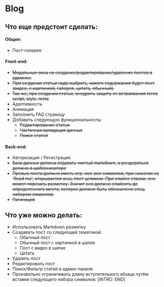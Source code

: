 # Blog
## Что еще предстоит сделать:

#### Общее:
* Пост-галерея

#### Front-end:
* ~~Модальные окна на создание/редактирование/удаление постов в админке.~~
* ~~При создании статьи надо выбрать, какого содержания будет пост (видео, с картинкой, галерея, цитата, обычный).~~
* ~~Так же, при создании статьи, внедрить защиту от встраивания тегов script, style, meta~~
* Адаптивность
* Анимация
* Заполнить FAQ страницу
* Добавить следующую функциональность:
  * ~~Редактирование статьи~~
  * ~~Частичная валидация данных~~
  * ~~Поиск статей~~


#### Back-end:
* Авторизация / Регистрация
* ~~База данных должна отдавать чистый markdown, а рендериться должно в шаблонизаторе~~
* ~~Превью поста должно иметь огр. кол-вол символов, при нажатии на 'Read me', открывается весь пост целиком. При слайсе строки, оно может порезать разметку. Значит оно должно слайсить до определенного места, которое должно быть обозначено спец. набором символов.~~
* ~~Пагинация~~

## Что уже можно делать:
* Использовать Markdown разметку
* Создавать пост со следующей тематикой:
  * Обычный пост
  * Обычный пост с картинкой в шапке
  * Пост с видео в шапке
  * Цитата
* Удалять пост
* Редактировать пост
* Поиск/Фильтр статей в админ-панеле
* Произвольно ограничивать длину вступительного абзаца путём вставки следующего набора символов: [INTRO: END]
